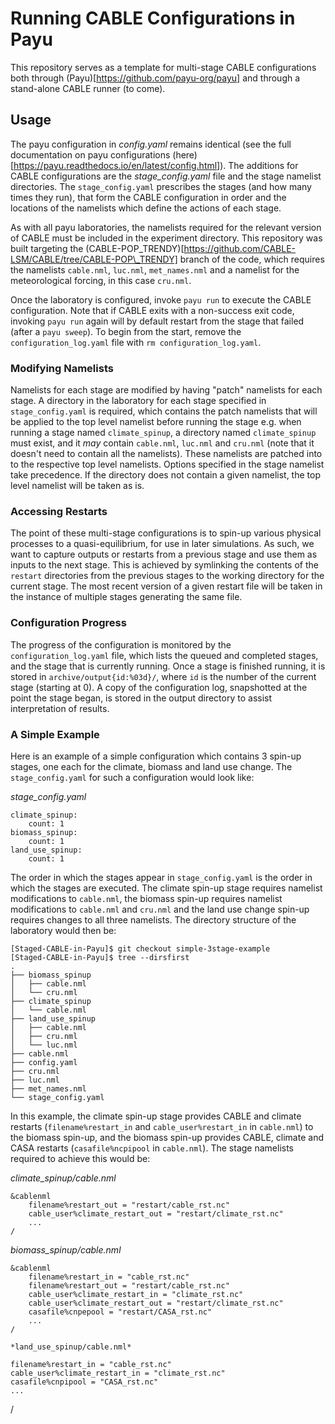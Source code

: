 [//]: # (Author: Lachlan Whyborn)
[//]: # (Date Modified: )

# Running CABLE Configurations in Payu

This repository serves as a template for multi-stage CABLE configurations both through (Payu)[https://github.com/payu-org/payu] and through a stand-alone CABLE runner (to come).

## Usage

The payu configuration in *config.yaml* remains identical (see the full documentation on payu configurations (here)[https://payu.readthedocs.io/en/latest/config.html]). The additions for CABLE configurations are the *stage_config.yaml* file and the stage namelist directories. The ```stage_config.yaml``` prescribes the stages (and how many times they run), that form the CABLE configuration in order and the locations of the namelists which define the actions of each stage.

As with all payu laboratories, the namelists required for the relevant version of CABLE must be included in the experiment directory. This repository was built targeting the (CABLE-POP\_TRENDY)[https://github.com/CABLE-LSM/CABLE/tree/CABLE-POP\_TRENDY] branch of the code, which requires the namelists ```cable.nml```, ```luc.nml```, ```met_names.nml``` and a namelist for the meteorological forcing, in this case ```cru.nml```.

Once the laboratory is configured, invoke ```payu run``` to execute the CABLE configuration. Note that if CABLE exits with a non-success exit code, invoking ```payu run``` again will by default restart from the stage that failed (after a ```payu sweep```). To begin from the start, remove the ```configuration_log.yaml``` file with ```rm configuration_log.yaml```.

### Modifying Namelists

Namelists for each stage are modified by having "patch" namelists for each stage. A directory in the laboratory for each stage specified in ```stage_config.yaml``` is required, which contains the patch namelists that will be applied to the top level namelist before running the stage e.g. when running a stage named ```climate_spinup```, a directory named ```climate_spinup``` must exist, and it *may* contain ```cable.nml```, ```luc.nml``` and ```cru.nml``` (note that it doesn't need to contain all the namelists). These namelists are patched into to the respective top level namelists. Options specified in the stage namelist take precedence. If the directory does not contain a given namelist, the top level namelist will be taken as is.

### Accessing Restarts

The point of these multi-stage configurations is to spin-up various physical processes to a quasi-equilibrium, for use in later simulations. As such, we want to capture outputs or restarts from a previous stage and use them as inputs to the next stage. This is achieved by symlinking the contents of the ```restart``` directories from the previous stages to the working directory for the current stage. The most recent version of a given restart file will be taken in the instance of multiple stages generating the same file.

### Configuration Progress

The progress of the configuration is monitored by the ```configuration_log.yaml``` file, which lists the queued and completed stages, and the stage that is currently running. Once a stage is finished running, it is stored in ```archive/output{id:%03d}/```, where ```id``` is the number of the current stage (starting at 0). A copy of the configuration log, snapshotted at the point the stage began, is stored in the output directory to assist interpretation of results.

### A Simple Example

Here is an example of a simple configuration which contains 3 spin-up stages, one each for the climate, biomass and land use change. The ```stage_config.yaml``` for such a configuration would look like:

*stage_config.yaml*
```
climate_spinup:
    count: 1
biomass_spinup:
    count: 1
land_use_spinup:
    count: 1
```

The order in which the stages appear in ```stage_config.yaml``` is the order in which the stages are executed. The climate spin-up stage requires namelist modifications to ```cable.nml```, the biomass spin-up requires namelist modifications to ```cable.nml``` and ```cru.nml``` and the land use change spin-up requires changes to all three namelists. The directory structure of the laboratory would then be:

```
[Staged-CABLE-in-Payu]$ git checkout simple-3stage-example
[Staged-CABLE-in-Payu]$ tree --dirsfirst
.
├── biomass_spinup
│   ├── cable.nml
│   └── cru.nml
├── climate_spinup
│   └── cable.nml
├── land_use_spinup
│   ├── cable.nml
│   ├── cru.nml
│   └── luc.nml
├── cable.nml
├── config.yaml
├── cru.nml
├── luc.nml
├── met_names.nml
└── stage_config.yaml
```

In this example, the climate spin-up stage provides CABLE and climate restarts (```filename%restart_in``` and ```cable_user%restart_in``` in ```cable.nml```) to the biomass spin-up, and the biomass spin-up provides CABLE, climate and CASA restarts (```casafile%ncpipool``` in ```cable.nml```). The stage namelists required to achieve this would be:

*climate_spinup/cable.nml*
```
&cablenml
    filename%restart_out = "restart/cable_rst.nc"
    cable_user%climate_restart_out = "restart/climate_rst.nc"
    ...
/
```

*biomass_spinup/cable.nml*
```
&cablenml
    filename%restart_in = "cable_rst.nc"
    filename%restart_out = "restart/cable_rst.nc"
    cable_user%climate_restart_in = "climate_rst.nc"
    cable_user%climate_restart_out = "restart/climate_rst.nc"
    casafile%cnpepool = "restart/CASA_rst.nc"
    ...
/

*land_use_spinup/cable.nml*
```
    filename%restart_in = "cable_rst.nc"
    cable_user%climate_restart_in = "climate_rst.nc"
    casafile%cnpipool = "CASA_rst.nc"
    ...
/
```
